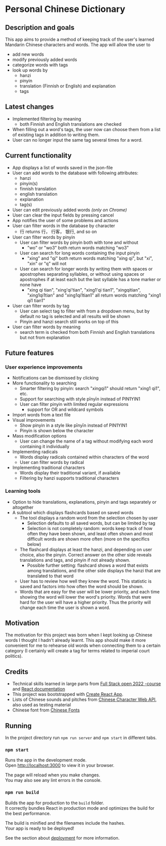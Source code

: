 # Personal Chinese Dictionary

## Description and goals

This app aims to provide a method of keeping track of the user's learned Mandarin Chinese characters and words. The app will allow the user to
- add new words
- modify previously added words
- categorize words with tags
- look up words by
  - hanzi
  - pinyin
  - translation (Finnish or English) and explanation
  - tags

## Latest changes

- Implemented filtering by meaning
  - both Finnish and English translations are checked
- When filling out a word's tags, the user now can choose them from a list of existing tags in addition to writing them.
- User can no longer input the same tag several times for a word.

## Current functionality

- App displays a list of words saved in the json-file
- User can add words to the database with following attributes:
  - hanzi
  - pinyin(s)
  - finnish translation
  - english translation
  - explanation
  - tag(s)
- User can edit previously added words *(only on Chrome)*
- User can clear the input fields by pressing cancel
- App notifies the user of some problems and actions
- User can filter words in the database by character
  - 行 returns 行， 行客， 银行, and so on
- User can filter words by pinyin
  - User can filter words by pinyin both with tone and without
    - "wo" or "wo3" both return words matching "wo3"
  - User can search for long words containing the input pinyin
    - "xing" and "qi" both return words matching "xing qi", but "xi", "xin" or "q" will not
  - User can search for longer words by writing them with spaces or apostrophes separating syllables, or without using spaces or apostrophes if at least each but the last syllable has a tone marker or none have
    - "xing qi tian", "xing'qi'tian", "xing1'qi tian1", "xingqitian", "xing1qi1tian" and "xing1qi1tian1" all return words matching "xing1 qi1 tian1"
- User can filter words by tag
  - User can select tag to filter with from a dropdown menu, but by default no tag is selected and all results will be shown
  - Pinyin and hanzi search still works on top of this
- User can filter words by meaning
  - search term is checked from both Finnish and English translations but not from explanation

## Future features

### User experience improvements
- Notifications can be dismissed by clicking
- More functionality to searching
  - Smarter filtering by pinyin: search "xingqi1" should return "xing1 qi1", etc.
  - Support for searching with style pīnyīn instead of PIN1YIN1
  - User can filter pinyin with limited regular expressions
    - support for OR and wildcard symbols
- Import words from a text file
- Visual improvements
  - Show pinyin in a style like pīnyīn instead of PIN1YIN1
  - Pinyin is shown below the character
- Mass modification options
  - User can change the name of a tag without modifying each word containing it individually
- Implementing radicals
  - Words display radicals contained within characters of the word
  - User can filter words by radical
- Implementing traditional characters
  - Words display their traditional variant, if available
  - Filtering by hanzi supports traditional characters

### Learning tools
- Option to hide translations, explanations, pinyin and tags separately or altogether
- A subtool which displays flashcards based on saved words
  - The tool displays a random word from the selection chosen by user
    - Selection defaults to all saved words, but can be limited by tag
    - Selection is not completely random: words keep track of how often they have been shown, and least often shown and most difficult words are shown more often (more on the specifics below)
  - The flashcard displays at least the hanzi, and depending on user choice, also the pinyin. Correct answer on the other side reveals translations and tags, and pinyin if not already shown.
    - Possible further setting: flashcard shows a word that exists among translations, and the other side displays the hanzi that are translated to that word
  - User has to review how well they knew the word. This statistic is saved and factors into how often the word should be shown.
  - Words that are easy for the user will be lower priority, and each time showing the word will lower the word's priority. Words that were hard for the user will have a higher priority. Thus the priority will change each time the user is shown a word.

## Motivation

The motivation for this project was born when I kept looking up Chinese words I thought I hadn't already learnt. This app should make it more convenient for me to rehearse old words when connecting them to a certain category (I certainly will create a tag for terms related to imperial court politics).

## Credits

- Technical skills learned in large parts from [Full Stack open 2022 -course](https://fullstackopen.com/) and [React documentation](https://reactjs.org/)
- This project was bootstrapped with [Create React App](https://github.com/facebook/create-react-app).
- Lists of Chinese sounds and pitches from [Chinese Character Web API](http://ccdb.hemiola.com/), also used as testing material
- Chinese font from [Chinese Fonts](https://chinesefonts.org/fonts/fzkai-z03-regular)

## Running

In the project directory run `npm run server` and `npm start` in different tabs. 

### `npm start`

Runs the app in the development mode.\
Open [http://localhost:3000](http://localhost:3000) to view it in your browser.

The page will reload when you make changes.\
You may also see any lint errors in the console.

### `npm run build`

Builds the app for production to the `build` folder.\
It correctly bundles React in production mode and optimizes the build for the best performance.

The build is minified and the filenames include the hashes.\
Your app is ready to be deployed!

See the section about [deployment](https://facebook.github.io/create-react-app/docs/deployment) for more information.

